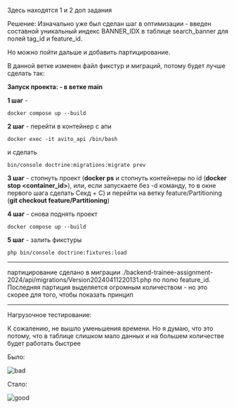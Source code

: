 Здесь находятся 1 и 2 доп задания

Решение:
Изначально уже был сделан шаг в оптимизации - введен составной уникальный индекс BANNER_IDX в таблице search_banner для полей tag_id и feature_id.

Но можно пойти дальше и добавить партицирование.

В данной ветке изменен файл фикстур и миграций, потому будет лучше сделать так:

**Запуск проекта: - в ветке main**

**1 шаг** - 
```
docker compose up --build
```

**2 шаг** - перейти в контейнер с апи 
```
docker exec -it avito_api /bin/bash
```
и сделать 
```
bin/console doctrine:migrations:migrate prev
```

**3 шаг** - стопнуть проект (**docker ps** и стопнуть контейнеры по id (**docker stop <container_id>**), или, если запускаете без -d команду, то в окне первого шага сделать  Секд + С) и перейти на ветку feature/Partitioning (**git checkout feature/Partitioning**)

**4 шаг** - снова поднять проект 
```
docker compose up --build
```
**5 шаг** - залить фикстуры
```
php bin/console doctrine:fixtures:load

```


------

партицирование сделано в миграции ./backend-trainee-assignment-2024/api/migrations/Version20240411220131.php по полю feature_id. Последняя партиция выделяется огромным количеством - но это скорее для того, чтобы показать принцип


-------------

Нагрузочное тестирование:

К сожалению, не вышло уменьшения времени. Но я думаю, что это потому, что в таблице слишком мало данных и на большем количестве будет работать быстрее

Было:

![bad](https://github.com/korovenko-tatyana/backend-trainee-assignment-2024/assets/17434916/600840a1-de82-499b-9e14-9957f1d7d2a9)


Стало:

![good](https://github.com/korovenko-tatyana/backend-trainee-assignment-2024/assets/17434916/193db6bd-8ddd-4057-bc60-eb904b5f8a51)
